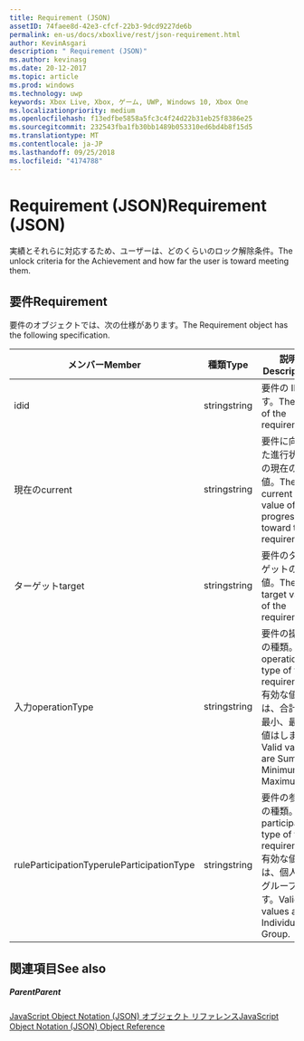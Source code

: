 ```yaml
---
title: Requirement (JSON)
assetID: 74faee8d-42e3-cfcf-22b3-9dcd9227de6b
permalink: en-us/docs/xboxlive/rest/json-requirement.html
author: KevinAsgari
description: " Requirement (JSON)"
ms.author: kevinasg
ms.date: 20-12-2017
ms.topic: article
ms.prod: windows
ms.technology: uwp
keywords: Xbox Live, Xbox, ゲーム, UWP, Windows 10, Xbox One
ms.localizationpriority: medium
ms.openlocfilehash: f13edfbe5858a5fc3c4f24d22b31eb25f8386e25
ms.sourcegitcommit: 232543fba1fb30bb1489b053310ed6bd4b8f15d5
ms.translationtype: MT
ms.contentlocale: ja-JP
ms.lasthandoff: 09/25/2018
ms.locfileid: "4174788"
---
```

# <a name="requirement-json"></a><span data-ttu-id="8632c-104">Requirement (JSON)</span><span class="sxs-lookup"><span data-stu-id="8632c-104">Requirement (JSON)</span></span>
<span data-ttu-id="8632c-105">実績とそれらに対応するため、ユーザーは、どのくらいのロック解除条件。</span><span class="sxs-lookup"><span data-stu-id="8632c-105">The unlock criteria for the Achievement and how far the user is toward meeting them.</span></span> 
<a id="ID4EN"></a>

 
## <a name="requirement"></a><span data-ttu-id="8632c-106">要件</span><span class="sxs-lookup"><span data-stu-id="8632c-106">Requirement</span></span>
 
<span data-ttu-id="8632c-107">要件のオブジェクトでは、次の仕様があります。</span><span class="sxs-lookup"><span data-stu-id="8632c-107">The Requirement object has the following specification.</span></span>
 
| <span data-ttu-id="8632c-108">メンバー</span><span class="sxs-lookup"><span data-stu-id="8632c-108">Member</span></span>| <span data-ttu-id="8632c-109">種類</span><span class="sxs-lookup"><span data-stu-id="8632c-109">Type</span></span>| <span data-ttu-id="8632c-110">説明</span><span class="sxs-lookup"><span data-stu-id="8632c-110">Description</span></span>| 
| --- | --- | --- | 
| <span data-ttu-id="8632c-111">id</span><span class="sxs-lookup"><span data-stu-id="8632c-111">id</span></span>| <span data-ttu-id="8632c-112">string</span><span class="sxs-lookup"><span data-stu-id="8632c-112">string</span></span>| <span data-ttu-id="8632c-113">要件の ID です。</span><span class="sxs-lookup"><span data-stu-id="8632c-113">The ID of the requirement.</span></span>| 
| <span data-ttu-id="8632c-114">現在の</span><span class="sxs-lookup"><span data-stu-id="8632c-114">current</span></span>| <span data-ttu-id="8632c-115">string</span><span class="sxs-lookup"><span data-stu-id="8632c-115">string</span></span>| <span data-ttu-id="8632c-116">要件に向けた進行状況の現在の値。</span><span class="sxs-lookup"><span data-stu-id="8632c-116">The current value of progression toward the requirement.</span></span>| 
| <span data-ttu-id="8632c-117">ターゲット</span><span class="sxs-lookup"><span data-stu-id="8632c-117">target</span></span>| <span data-ttu-id="8632c-118">string</span><span class="sxs-lookup"><span data-stu-id="8632c-118">string</span></span>| <span data-ttu-id="8632c-119">要件のターゲットの値。</span><span class="sxs-lookup"><span data-stu-id="8632c-119">The target value of the requirement.</span></span>| 
| <span data-ttu-id="8632c-120">入力</span><span class="sxs-lookup"><span data-stu-id="8632c-120">operationType</span></span>| <span data-ttu-id="8632c-121">string</span><span class="sxs-lookup"><span data-stu-id="8632c-121">string</span></span>| <span data-ttu-id="8632c-122">要件の操作の種類。</span><span class="sxs-lookup"><span data-stu-id="8632c-122">The operation type of the requirement.</span></span> <span data-ttu-id="8632c-123">有効な値は、合計、最小、最大値はします。</span><span class="sxs-lookup"><span data-stu-id="8632c-123">Valid values are Sum, Minimum, Maximum.</span></span>| 
| <span data-ttu-id="8632c-124">ruleParticipationType</span><span class="sxs-lookup"><span data-stu-id="8632c-124">ruleParticipationType</span></span>| <span data-ttu-id="8632c-125">string</span><span class="sxs-lookup"><span data-stu-id="8632c-125">string</span></span>| <span data-ttu-id="8632c-126">要件の参加の種類。</span><span class="sxs-lookup"><span data-stu-id="8632c-126">The participation type of the requirement.</span></span> <span data-ttu-id="8632c-127">有効な値は、個人のグループです。</span><span class="sxs-lookup"><span data-stu-id="8632c-127">Valid values are Individual, Group.</span></span>| 
  
<a id="ID4ETC"></a>

 
## <a name="see-also"></a><span data-ttu-id="8632c-128">関連項目</span><span class="sxs-lookup"><span data-stu-id="8632c-128">See also</span></span>
 
<a id="ID4EVC"></a>

 
##### <a name="parent"></a><span data-ttu-id="8632c-129">Parent</span><span class="sxs-lookup"><span data-stu-id="8632c-129">Parent</span></span> 

[<span data-ttu-id="8632c-130">JavaScript Object Notation (JSON) オブジェクト リファレンス</span><span class="sxs-lookup"><span data-stu-id="8632c-130">JavaScript Object Notation (JSON) Object Reference</span></span>](atoc-xboxlivews-reference-json.md)

   